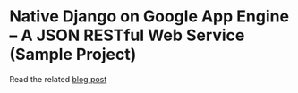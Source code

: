 Native Django on Google App Engine – A JSON RESTful Web Service (Sample Project)
================================================================================

Read the related [blog post](http://b-fil.com/blog/2010/12/14/django-google-app-engine-json-restful-web-service)